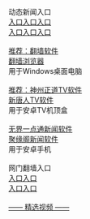 <table>
  <tr>
      <br/>
      动态新闻入口<br/>
      <a href="http://e3.s42f.ga/523/?3654">入口</a> 
      <a href="http://61.228.187.1/1">入口</a> 
      <a href="http://61.228.181.21/1">入口</a><br/>
      <a href="http://61.228.215.96/1">入口</a> 
      <a href="http://61.228.191.23/1">入口</a> 
      <a href="http://t.cn/R1LWULa">入口</a><br/><br/>
      <a href="https://github.com/chengyuan98/software/blob/master/README.md">推荐：翻墙软件</a><br/>
      <a href="https://github.com/chengyuan98/browser/blob/master/README.md">翻墙浏览器</a><br/>
      用于Windows桌面电脑<br/><br/>
      <a href="https://github.com/chengyuan98/up/raw/master/SzzdOgateTV.apk">推荐：神州正道TV软件</a><br/>
      <a href="https://github.com/chengyuan98/up/raw/master/iNTD_TVsp1.apk">新唐人TV软件</a><br/>
      用于安卓TV机顶盒<br/><br/>
      <a href="https://github.com/chengyuan98/up/raw/master/um4.3.apk">无界一点通新闻软件</a><br/>
      <a href="https://github.com/hao369/a/raw/master/jygV2.2.2017082401.apk">聚缘阁新闻软件</a><br/>
      用于安卓手机<br/><br/>
      网门翻墙入口<br/>
      <a href="https://s3.amazonaws.com/ogate/show.htm?from=852">入口</a> 
      <a href="https://s3-us-west-1.amazonaws.com/ogaten/show.htm?from=852">入口</a><br/>
      <a href="https://s3.us-east-2.amazonaws.com/ogateh/show.htm?from=852">入口</a> 
      <a href="https://s3.ap-south-1.amazonaws.com/ogatem/show.htm?from=852">入口</a><br/><br/>
      <a href="https://github.com/chengyuan98/video/blob/master/README.md"> —— 精选视频 —— </a><br/><br/>
